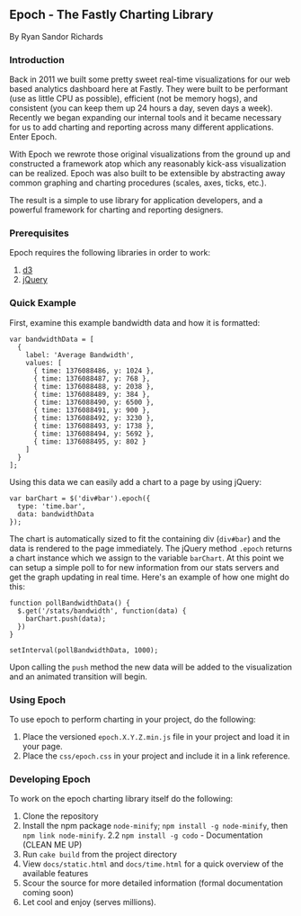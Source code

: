 ## Epoch - The Fastly Charting Library
By Ryan Sandor Richards

### Introduction


Back in 2011 we built some pretty sweet real-time visualizations for our web based analytics dashboard here at Fastly. They were built to be performant (use as little CPU as possible), efficient (not be memory hogs), and consistent (you can keep them up 24 hours a day, seven days a week). Recently we began expanding our internal tools and it became necessary for us to add charting and reporting across many different applications. Enter Epoch.

With Epoch we rewrote those original visualizations from the ground up and constructed a framework atop which any reasonably kick-ass visualization can be realized. Epoch was also built to be extensible by abstracting away common graphing and charting procedures (scales, axes, ticks, etc.).

The result is a simple to use library for application developers, and a powerful framework for charting and reporting designers.


### Prerequisites

Epoch requires the following libraries in order to work:

1. [d3](https://github.com/mbostock/d3)
2. [jQuery](https://github.com/jquery/jquery)

### Quick Example

First, examine this example bandwidth data and how it is formatted:

```
var bandwidthData = [
  {
    label: 'Average Bandwidth',
    values: [
      { time: 1376088486, y: 1024 },
      { time: 1376088487, y: 768 },
      { time: 1376088488, y: 2038 },
      { time: 1376088489, y: 384 },
      { time: 1376088490, y: 6500 },
      { time: 1376088491, y: 900 },
      { time: 1376088492, y: 3230 },
      { time: 1376088493, y: 1738 },
      { time: 1376088494, y: 5692 },
      { time: 1376088495, y: 802 }
    ]
  }
];
```

Using this data we can easily add a chart to a page by using jQuery:

```
var barChart = $('div#bar').epoch({
  type: 'time.bar',
  data: bandwidthData
});
```

The chart is automatically sized to fit the containing div (`div#bar`) and the data is rendered to the page immediately. The jQuery method
`.epoch` returns a chart instance which we assign to the variable `barChart`. At this point we can setup a simple poll to for new information
from our stats servers and get the graph updating in real time. Here's an example of how one might do this:

```
function pollBandwidthData() {
  $.get('/stats/bandwidth', function(data) {
    barChart.push(data);
  })
}

setInterval(pollBandwidthData, 1000);
```

Upon calling the `push` method the new data will be added to the visualization and an animated transition will begin.



### Using Epoch

To use epoch to perform charting in your project, do the following:

1. Place the versioned `epoch.X.Y.Z.min.js` file in your project and load it in your page.
2. Place the `css/epoch.css` in your project and include it in a link reference.


### Developing Epoch

To work on the epoch charting library itself do the following:

1. Clone the repository
2. Install the npm package `node-minify`; `npm install -g node-minify`, then `npm link node-minify`. 
2.2 `npm install -g codo` - Documentation (CLEAN ME UP)
3. Run `cake build` from the project directory
4. View `docs/static.html` and `docs/time.html` for a quick overview of the available features
5. Scour the source for more detailed information (formal documentation coming soon)
6. Let cool and enjoy (serves millions).

